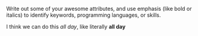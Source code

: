 Write out some of your awesome attributes, and use emphasis (like bold or italics) to identify keywords, programming languages, or skills. 

I think we can do this *all day*, like literally __all day__
